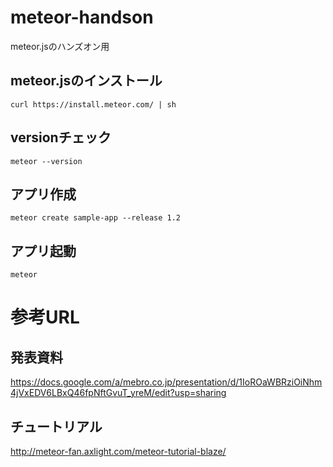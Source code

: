 # meteor-handson
meteor.jsのハンズオン用

## meteor.jsのインストール
```
curl https://install.meteor.com/ | sh
```

## versionチェック
```
meteor --version
```

## アプリ作成
```
meteor create sample-app --release 1.2
```

## アプリ起動
```
meteor
```


# 参考URL
## 発表資料
https://docs.google.com/a/mebro.co.jp/presentation/d/1IoROaWBRziOiNhm4jVxEDV6LBxQ46fpNftGvuT_yreM/edit?usp=sharing

## チュートリアル
http://meteor-fan.axlight.com/meteor-tutorial-blaze/
